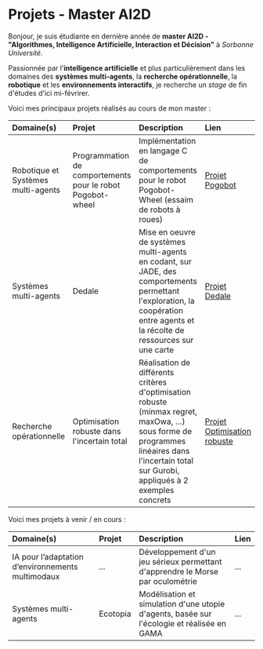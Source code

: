 <!---
Melluchi/Melluchi is a ✨ special ✨ repository because its `README.md` (this file) appears on your GitHub profile.
You can click the Preview link to take a look at your changes.
--->

# Projets - Master AI2D

Bonjour, je suis étudiante en dernière année de **master AI2D - "Algorithmes, Intelligence Artificielle, Interaction et Décision"** à *Sorbonne Université*.

Passionnée par l'**intelligence artificielle** et plus particulièrement  dans les domaines des **systèmes multi-agents**, la **recherche opérationnelle**, la **robotique** et les **environnements interactifs**, je recherche un *stage* de fin d'études d'ici mi-févrirer.

Voici mes principaux projets réalisés au cours de mon master :

|Domaine(s)| Projet | Description | Lien |
|:------------|:--------|:-------------|:------|
| Robotique et Systèmes multi-agents | Programmation de comportements pour le robot Pogobot-wheel | Implémentation en langage C de comportements pour le robot Pogobot-Wheel (essaim de robots à roues) | [Projet Pogobot](https://github.com/Stalkyyy/pogobot-swarm-behaviors) |
| Systèmes multi-agents | Dedale | Mise en oeuvre de systèmes multi-agents en codant, sur JADE, des comportements permettant l'exploration, la coopération entre agents et la récolte de ressources sur une carte | [Projet Dedale](https://github.com/jjriby/FOSYMA) |
| Recherche opérationnelle | Optimisation robuste dans l'incertain total | Réalisation de différents critères d'optimisation robuste (minmax regret, maxOwa, …) sous forme de programmes linéaires dans l'incertain total sur Gurobi, appliqués à 2 exemples concrets​ | [Projet Optimisation robuste](https://github.com/jjriby/MOGPL) |


Voici mes projets à venir / en cours :

|Domaine(s)| Projet | Description | Lien |
|:------------|:--------|:-------------|:------|
| IA pour l’adaptation d’environnements multimodaux | ... | Développement d'un jeu sérieux permettant d'apprendre le Morse par oculométrie | ... |
| Systèmes multi-agents | Ecotopia | Modélisation et simulation d'une utopie d'agents, basée sur l'écologie et réalisée en GAMA | ... |

